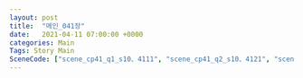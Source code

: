 ```yaml
---
layout: post
title:  "메인_041장"
date:   2021-04-11 07:00:00 +0000
categories: Main
Tags: Story Main
SceneCode: ["scene_cp41_q1_s10、4111", "scene_cp41_q2_s10、4121", "scene_cp41_q3_s10、4131", "scene_cp41_q4_s10、4141", "scene_cp41_q4_s20、4142", "scene_cp41_q4_s30、4143", ""]
---
```

